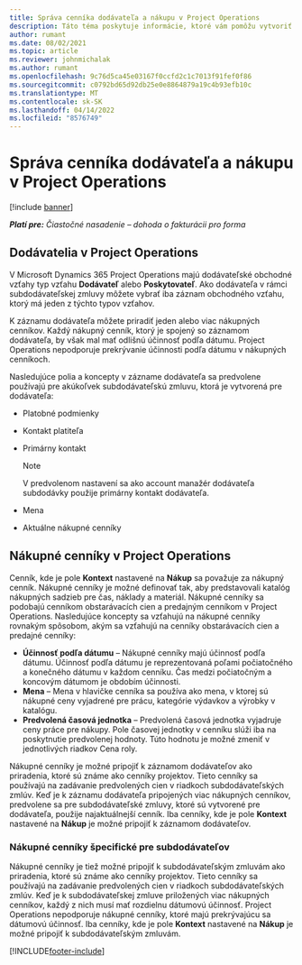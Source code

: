```yaml
---
title: Správa cenníka dodávateľa a nákupu v Project Operations
description: Táto téma poskytuje informácie, ktoré vám pomôžu vytvoriť a udržiavať údaje o dodávateľoch a cenníky nákupov pre subdodávateľov.
author: rumant
ms.date: 08/02/2021
ms.topic: article
ms.reviewer: johnmichalak
ms.author: rumant
ms.openlocfilehash: 9c76d5ca45e03167f0ccfd2c1c7013f91fef0f86
ms.sourcegitcommit: c0792bd65d92db25e0e8864879a19c4b93efb10c
ms.translationtype: MT
ms.contentlocale: sk-SK
ms.lasthandoff: 04/14/2022
ms.locfileid: "8576749"
---
```

# <a name="vendor-and-purchase-price-list-management-in-project-operations"></a>Správa cenníka dodávateľa a nákupu v Project Operations

[!include [banner](../../includes/dataverse-preview.md)]

_**Platí pre:** Čiastočné nasadenie – dohoda o fakturácii pro forma_

## <a name="vendors-in-project-operations"></a>Dodávatelia v Project Operations

V Microsoft Dynamics 365 Project Operations majú dodávateľské obchodné vzťahy typ vzťahu **Dodávateľ** alebo **Poskytovateľ**. Ako dodávateľa v rámci subdodávateľskej zmluvy môžete vybrať iba záznam obchodného vzťahu, ktorý má jeden z týchto typov vzťahov.

K záznamu dodávateľa môžete priradiť jeden alebo viac nákupných cenníkov. Každý nákupný cenník, ktorý je spojený so záznamom dodávateľa, by však mal mať odlišnú účinnosť podľa dátumu. Project Operations nepodporuje prekrývanie účinnosti podľa dátumu v nákupných cenníkoch.

Nasledujúce polia a koncepty v zázname dodávateľa sa predvolene používajú pre akúkoľvek subdodávateľskú zmluvu, ktorá je vytvorená pre dodávateľa:

- Platobné podmienky
- Kontakt platiteľa
- Primárny kontakt

    > [!NOTE]
    > V predvolenom nastavení sa ako account manažér dodávateľa subdodávky použije primárny kontakt dodávateľa.

- Mena
- Aktuálne nákupné cenníky

## <a name="purchase-price-lists-in-project-operations"></a>Nákupné cenníky v Project Operations

Cenník, kde je pole **Kontext** nastavené na **Nákup** sa považuje za nákupný cenník. Nákupné cenníky je možné definovať tak, aby predstavovali katalóg nákupných sadzieb pre čas, náklady a materiál. Nákupné cenníky sa podobajú cenníkom obstarávacích cien a predajným cenníkom v Project Operations. Nasledujúce koncepty sa vzťahujú na nákupné cenníky rovnakým spôsobom, akým sa vzťahujú na cenníky obstarávacích cien a predajné cenníky:

- **Účinnosť podľa dátumu** – Nákupné cenníky majú účinnosť podľa dátumu. Účinnosť podľa dátumu je reprezentovaná poľami počiatočného a konečného dátumu v každom cenníku. Čas medzi počiatočným a koncovým dátumom je obdobím účinnosti.
- **Mena** – Mena v hlavičke cenníka sa používa ako mena, v ktorej sú nákupné ceny vyjadrené pre prácu, kategórie výdavkov a výrobky v katalógu.
- **Predvolená časová jednotka** – Predvolená časová jednotka vyjadruje ceny práce pre nákupy. Pole časovej jednotky v cenníku slúži iba na poskytnutie predvolenej hodnoty. Túto hodnotu je možné zmeniť v jednotlivých riadkov Cena roly.

Nákupné cenníky je možné pripojiť k záznamom dodávateľov ako priradenia, ktoré sú známe ako cenníky projektov. Tieto cenníky sa používajú na zadávanie predvolených cien v riadkoch subdodávateľských zmlúv. Keď je k záznamu dodávateľa pripojených viac nákupných cenníkov, predvolene sa pre subdodávateľské zmluvy, ktoré sú vytvorené pre dodávateľa, použije najaktuálnejší cenník. Iba cenníky, kde je pole **Kontext** nastavené na **Nákup** je možné pripojiť k záznamom dodávateľov.

### <a name="subcontract-specific-purchase-price-lists"></a>Nákupné cenníky špecifické pre subdodávateľov

Nákupné cenníky je tiež možné pripojiť k subdodávateľským zmluvám ako priradenia, ktoré sú známe ako cenníky projektov. Tieto cenníky sa používajú na zadávanie predvolených cien v riadkoch subdodávateľských zmlúv. Keď je k subdodávateľskej zmluve priložených viac nákupných cenníkov, každý z nich musí mať rozdielnu dátumovú účinnosť. Project Operations nepodporuje nákupné cenníky, ktoré majú prekrývajúcu sa dátumovú účinnosť. Iba cenníky, kde je pole **Kontext** nastavené na **Nákup** je možné pripojiť k subdodávateľským zmluvám.

[!INCLUDE[footer-include](../../includes/footer-banner.md)]
